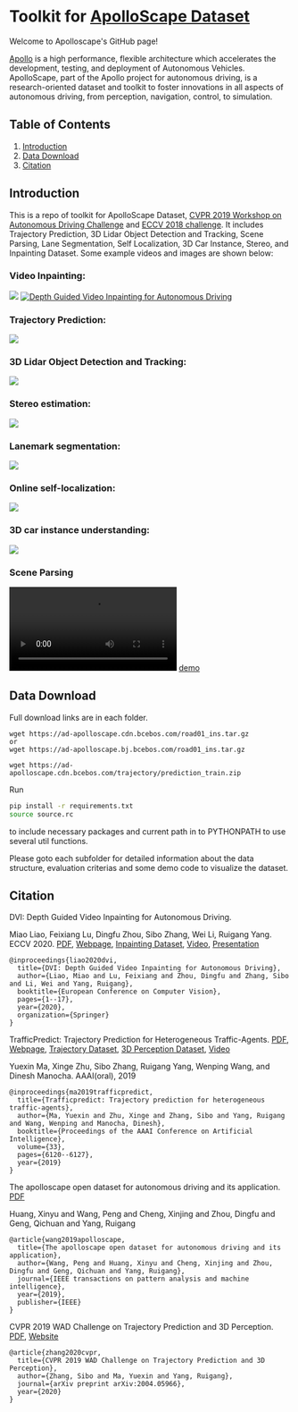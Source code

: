 # Toolkit for [ApolloScape Dataset](https://apolloscape.auto/)

Welcome to Apolloscape's GitHub page!

[Apollo](http://apollo.auto) is a high performance, flexible architecture which accelerates the development, testing, and deployment of Autonomous Vehicles.
ApolloScape, part of the Apollo project for autonomous driving, is a research-oriented dataset and toolkit to foster innovations in all aspects of autonomous driving, from perception, navigation, control, to simulation. 

## Table of Contents

1. [Introduction](#introduction)
2. [Data Download](#data-download)
3. [Citation](#citation)

## Introduction
This is a repo of toolkit for ApolloScape Dataset, [CVPR 2019 Workshop on Autonomous Driving Challenge](https://apolloscape.notion.site/CVPR-2019-Workshop-on-Autonomous-Driving-66b6c365ced94a2d9e38edb159136ded) and [ECCV 2018 challenge](https://apolloscape.notion.site/ECCV-2018-Vision-based-Navigation-for-Autonomous-Driving-a7f79146f10b4285b6053934a51ae404). It includes Trajectory Prediction, 3D Lidar Object Detection and Tracking, Scene Parsing, Lane Segmentation, Self Localization, 3D Car Instance, Stereo, and Inpainting Dataset. Some example videos and images are shown below:

### Video Inpainting:
![](./examples/inpainting.gif)
[![Depth Guided Video Inpainting for Autonomous Driving](https://res.cloudinary.com/marcomontalbano/image/upload/v1595308220/video_to_markdown/images/youtube--iOIxdQIzjQs-c05b58ac6eb4c4700831b2b3070cd403.jpg)](https://www.youtube.com/watch?v=iOIxdQIzjQs "Depth Guided Video Inpainting for Autonomous Driving")

### Trajectory Prediction:
![](./examples/trajectory-prediction.gif)

### 3D Lidar Object Detection and Tracking:
![](./examples/3d-tracking.gif)

### Stereo estimation:
![](./examples/stereo_depth.png)

### Lanemark segmentation:
![](./examples/lanemark-segmentation.gif)

### Online self-localization:
![](./examples/self-localization.gif)

### 3D car instance understanding:
![](./examples/3d-car-instance.png)

### Scene Parsing
![](./examples/video_video_demo.webm)
[demo](https://ad-apolloscape.bj.bcebos.com/video%2Fvideo_demo.webm)

## Data Download
Full download links are in each folder.
```
wget https://ad-apolloscape.cdn.bcebos.com/road01_ins.tar.gz 
or
wget https://ad-apolloscape.bj.bcebos.com/road01_ins.tar.gz

wget https://ad-apolloscape.cdn.bcebos.com/trajectory/prediction_train.zip
```

Run 
```bash
pip install -r requirements.txt
source source.rc
```
to include necessary packages and current path in to PYTHONPATH to use several util functions.

Please goto each subfolder for detailed information about the data structure, evaluation criterias and some demo code to visualize the dataset.

## Citation

DVI: Depth Guided Video Inpainting for Autonomous Driving.

Miao Liao, Feixiang Lu, Dingfu Zhou, Sibo Zhang, Wei Li, Ruigang Yang.  ECCV 2020. [PDF](https://arxiv.org/pdf/2007.08854.pdf), [Webpage](https://sites.google.com/view/sibozhang/dvi), [Inpainting Dataset](http://apolloscape.auto/inpainting.html), [Video](https://www.youtube.com/watch?v=iOIxdQIzjQs), [Presentation](https://youtu.be/_pcqH1illCU)

```
@inproceedings{liao2020dvi,
  title={DVI: Depth Guided Video Inpainting for Autonomous Driving},
  author={Liao, Miao and Lu, Feixiang and Zhou, Dingfu and Zhang, Sibo and Li, Wei and Yang, Ruigang},
  booktitle={European Conference on Computer Vision},
  pages={1--17},
  year={2020},
  organization={Springer}
}
```

TrafficPredict: Trajectory Prediction for Heterogeneous Traffic-Agents. [PDF](https://arxiv.org/abs/1811.02146), [Webpage](http://gamma.cs.unc.edu/TPredict/TrafficPredict.html), [Trajectory Dataset](http://apolloscape.auto/trajectory.html), [3D Perception Dataset](http://apolloscape.auto/tracking.html), [Video](https://www.youtube.com/watch?v=dST6NDxEMU8)

Yuexin Ma, Xinge Zhu, Sibo Zhang, Ruigang Yang, Wenping Wang, and Dinesh Manocha. AAAI(oral), 2019

```
@inproceedings{ma2019trafficpredict,
  title={Trafficpredict: Trajectory prediction for heterogeneous traffic-agents},
  author={Ma, Yuexin and Zhu, Xinge and Zhang, Sibo and Yang, Ruigang and Wang, Wenping and Manocha, Dinesh},
  booktitle={Proceedings of the AAAI Conference on Artificial Intelligence},
  volume={33},
  pages={6120--6127},
  year={2019}
}
```

The apolloscape open dataset for autonomous driving and its application. [PDF](https://arxiv.org/pdf/1803.06184.pdf)

Huang, Xinyu and Wang, Peng and Cheng, Xinjing and Zhou, Dingfu and Geng, Qichuan and Yang, Ruigang

```
@article{wang2019apolloscape,
  title={The apolloscape open dataset for autonomous driving and its application},
  author={Wang, Peng and Huang, Xinyu and Cheng, Xinjing and Zhou, Dingfu and Geng, Qichuan and Yang, Ruigang},
  journal={IEEE transactions on pattern analysis and machine intelligence},
  year={2019},
  publisher={IEEE}
}
```

CVPR 2019 WAD Challenge on Trajectory Prediction and 3D Perception. [PDF](https://arxiv.org/pdf/2004.05966.pdf), [Website](http://wad.ai/2019/challenge.html)
```
@article{zhang2020cvpr,
  title={CVPR 2019 WAD Challenge on Trajectory Prediction and 3D Perception},
  author={Zhang, Sibo and Ma, Yuexin and Yang, Ruigang},
  journal={arXiv preprint arXiv:2004.05966},
  year={2020}
}
```
